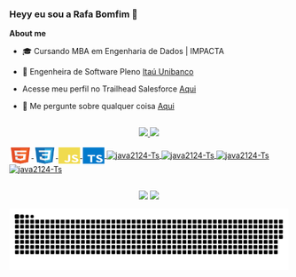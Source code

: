 ### Heyy eu sou a Rafa Bomfim 👋

**About me**
- 🎓 Cursando MBA em Engenharia de Dados | IMPACTA
- 💼 Engenheira de Software Pleno [Itaú Unibanco](https://www.itau.com.br/)
- Acesse meu perfil no Trailhead Salesforce [Aqui](https://trailblazer.me/id/rbomfim)
- 💬 Me pergunte sobre qualquer coisa [Aqui](https://github.com/java2124/java2124/issues)

  ##

<div align="center">
  <a href="https://github.com/java2124">
  <img height="150em" src="https://github-readme-stats.vercel.app/api?username=java2124&show_icons=true&theme=cobalt&include_all_commits=true&count_private=true"/>
  <img height="150em" src="https://github-readme-stats.vercel.app/api/top-langs/?username=java2124&layout=compact&langs_count=7&theme=cobalt"/>
</div>
  
<div style="display: inline_block"><br>
  <img align="center" alt="java2124-HTML" height="30" width="40" src="https://raw.githubusercontent.com/devicons/devicon/master/icons/html5/html5-original.svg">
  <img align="center" alt="java2124-CSS" height="30" width="40" src="https://raw.githubusercontent.com/devicons/devicon/master/icons/css3/css3-original.svg">
  <img align="center" alt="java2124-Js" height="30" width="40" src="https://raw.githubusercontent.com/devicons/devicon/master/icons/javascript/javascript-plain.svg">
  <img align="center" alt="java2124-Ts" height="30" width="40" src="https://raw.githubusercontent.com/devicons/devicon/master/icons/typescript/typescript-plain.svg">
  <img align="center" alt="java2124-Ts" height="30" width="40" src="https://cdn.jsdelivr.net/gh/devicons/devicon/icons/java/java-original.svg">
  <img align="center" alt="java2124-Ts" height="30" width="40" src="https://cdn.jsdelivr.net/gh/devicons/devicon/icons/csharp/csharp-original.svg">
  <img align="center" alt="java2124-Ts" height="30" width="40" src="https://cdn.jsdelivr.net/gh/devicons/devicon/icons/salesforce/salesforce-original.svg">
  <img align="center" alt="java2124-Ts" height="30" width="40" src="https://cdn.jsdelivr.net/gh/devicons/devicon/icons/amazonwebservices/amazonwebservices-plain-wordmark.svg">
  
  ##
 
<div style ="text-align: center"> 
  <a href = "mailto:rafabf1508@gmail.com"><img src="https://img.shields.io/badge/-Gmail-%23333?style=for-the-badge&logo=gmail&logoColor=white" target="_blank"></a>
  <a href="https://www.linkedin.com/in/rafaela-bomfim-de-jesus-1a1317177/" target="_blank"><img src="https://img.shields.io/badge/-LinkedIn-%230077B5?style=for-the-badge&logo=linkedin&logoColor=white" target="_blank"></a> 
 
   ![Snake animation](https://github.com/java2124/java2124/blob/output/github-contribution-grid-snake.svg)
 
</div>
